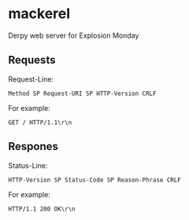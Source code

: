 # mackerel
Derpy web server for Explosion Monday

## Requests

Request-Line:
```
Method SP Request-URI SP HTTP-Version CRLF
```
For example:
```
GET / HTTP/1.1\r\n
```

## Respones

Status-Line:
```
HTTP-Version SP Status-Code SP Reason-Phrase CRLF
```
For example:
```
HTTP/1.1 200 OK\r\n
```
